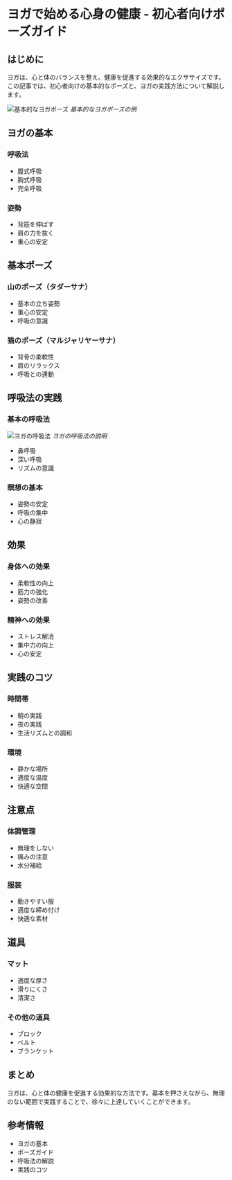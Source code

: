 # ヨガで始める心身の健康 - 初心者向けポーズガイド

## はじめに

ヨガは、心と体のバランスを整え、健康を促進する効果的なエクササイズです。この記事では、初心者向けの基本的なポーズと、ヨガの実践方法について解説します。

![基本的なヨガポーズ](/storage/posts/6/yoga-1.jpg)
*基本的なヨガポーズの例*

## ヨガの基本

### 呼吸法
- 腹式呼吸
- 胸式呼吸
- 完全呼吸

### 姿勢
- 背筋を伸ばす
- 肩の力を抜く
- 重心の安定

## 基本ポーズ

### 山のポーズ（タダーサナ）
- 基本の立ち姿勢
- 重心の安定
- 呼吸の意識

### 猫のポーズ（マルジャリヤーサナ）
- 背骨の柔軟性
- 肩のリラックス
- 呼吸との連動

## 呼吸法の実践

### 基本の呼吸法
![ヨガの呼吸法](/storage/posts/6/yoga-2.jpg)
*ヨガの呼吸法の説明*

- 鼻呼吸
- 深い呼吸
- リズムの意識

### 瞑想の基本
- 姿勢の安定
- 呼吸の集中
- 心の静寂

## 効果

### 身体への効果
- 柔軟性の向上
- 筋力の強化
- 姿勢の改善

### 精神への効果
- ストレス解消
- 集中力の向上
- 心の安定

## 実践のコツ

### 時間帯
- 朝の実践
- 夜の実践
- 生活リズムとの調和

### 環境
- 静かな場所
- 適度な温度
- 快適な空間

## 注意点

### 体調管理
- 無理をしない
- 痛みの注意
- 水分補給

### 服装
- 動きやすい服
- 適度な締め付け
- 快適な素材

## 道具

### マット
- 適度な厚さ
- 滑りにくさ
- 清潔さ

### その他の道具
- ブロック
- ベルト
- ブランケット

## まとめ

ヨガは、心と体の健康を促進する効果的な方法です。基本を押さえながら、無理のない範囲で実践することで、徐々に上達していくことができます。

## 参考情報

- ヨガの基本
- ポーズガイド
- 呼吸法の解説
- 実践のコツ 